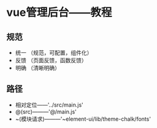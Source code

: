 # vue管理后台——教程

## 规范
* 统一 （规范，可配置，组件化）
* 反馈 （页面反馈，函数反馈）
* 明确 （清晰明确）

## 路径
* 相对定位——'../src/main.js'
* @(src)———'@/main.js'
* ~(模块请求)———'~element-ui/lib/theme-chalk/fonts'

